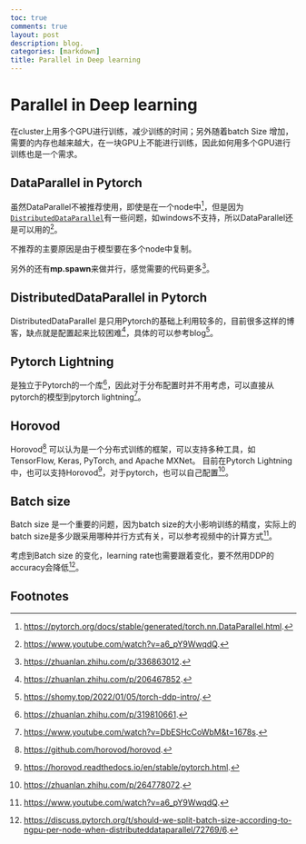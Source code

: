 ```yaml
---
toc: true
comments: true
layout: post
description: blog.
categories: [markdown]
title: Parallel in Deep learning
---
```

# Parallel in Deep learning
在cluster上用多个GPU进行训练，减少训练的时间；另外随着batch Size 增加，需要的内存也越来越大，在一块GPU上不能进行训练，因此如何用多个GPU进行训练也是一个需求。

## DataParallel in Pytorch
虽然DataParallel不被推荐使用，即使是在一个node中[^1]，但是因为[`DistributedDataParallel`](https://pytorch.org/docs/stable/generated/torch.nn.parallel.DistributedDataParallel.html#torch.nn.parallel.DistributedDataParallel)有一些问题，如windows不支持，所以DataParallel还是可以用的[^2]。

不推荐的主要原因是由于模型要在多个node中复制。

另外的还有**mp.spawn**来做并行，感觉需要的代码更多[^3]。

## DistributedDataParallel in Pytorch

DistributedDataParallel 是只用Pytorch的基础上利用较多的，目前很多这样的博客，缺点就是配置起来比较困难[^7]，具体的可以参考blog[^8]。

## Pytorch Lightning

是独立于Pytorch的一个库[^6]，因此对于分布配置时并不用考虑，可以直接从pytorch的模型到pytorch lightning[^5]。

##  Horovod
Horovod[^9] 可以认为是一个分布式训练的框架，可以支持多种工具，如TensorFlow, Keras, PyTorch, and Apache MXNet。
目前在Pytorch Lightning中，也可以支持Horovod[^11]，对于pytorch，也可以自己配置[^10]。

## Batch size

Batch size 是一个重要的问题，因为batch size的大小影响训练的精度，实际上的batch size是多少跟采用哪种并行方式有关，可以参考视频中的计算方式[^2]。

考虑到Batch size 的变化，learning rate也需要跟着变化，要不然用DDP的accuracy会降低[^4]。


## Footnotes
[^1]: https://pytorch.org/docs/stable/generated/torch.nn.DataParallel.html.
[^2]: https://www.youtube.com/watch?v=a6_pY9WwqdQ.
[^3]: https://zhuanlan.zhihu.com/p/336863012.
[^4]:https://discuss.pytorch.org/t/should-we-split-batch-size-according-to-ngpu-per-node-when-distributeddataparallel/72769/6.
[^5]:https://www.youtube.com/watch?v=DbESHcCoWbM&t=1678s.
[^6]:https://zhuanlan.zhihu.com/p/319810661.
[^7]:https://zhuanlan.zhihu.com/p/206467852.
[^8]:https://shomy.top/2022/01/05/torch-ddp-intro/.
[^9]: https://github.com/horovod/horovod.
[^10]:https://zhuanlan.zhihu.com/p/264778072.
[^11]:https://horovod.readthedocs.io/en/stable/pytorch.html.

